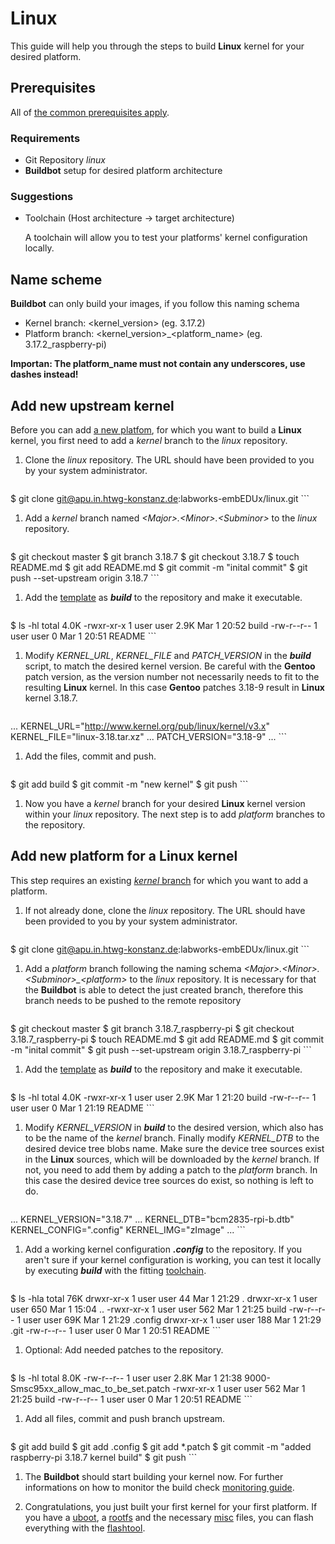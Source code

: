 # Linux
This guide will help you through the steps to build **Linux** kernel for
your desired platform.

## Prerequisites
All of [the common prerequisites apply](usage.md#Prerequisites).

### Requirements
* Git Repository *linux*
* **Buildbot** setup for desired platform architecture

### Suggestions
* Toolchain (Host architecture -> target architecture)

    A toolchain will allow you to test your platforms' kernel configuration
    locally.

## Name scheme
**Buildbot** can only build your images, if you follow this naming schema

* Kernel branch: <kernel\_version\> (eg. 3.17.2)
* Platform branch: <kernel\_version\>\_<platform\_name\> (eg. 3.17.2_raspberry-pi)

**Importan: The platform\_name must not contain any underscores, use dashes
instead!**

## Add new upstream kernel
Before you can add [a new platfom](#add-new-platform-for-a-linux-kernel), for
which you want to build a **Linux** kernel, you first need to add a *kernel*
branch to the *linux* repository.

1. Clone the *linux* repository. The URL should have been provided to you by
   your system administrator.
    
    ```
$ git clone git@apu.in.htwg-konstanz.de:labworks-embEDUx/linux.git 
    ```

1. Add a *kernel* branch named *<Major\>.<Minor\>.<Subminor\>* to the *linux*
   repository. 

    ```
$ git checkout master
$ git branch 3.18.7
$ git checkout 3.18.7
$ touch README.md
$ git add README.md
$ git commit -m "inital commit"
$ git push --set-upstream origin 3.18.7
    ```

1. Add the [template](usage/linux/template/kernel_build) as ***build*** to the
   repository and make it executable.

    ```
$ ls -hl
total 4.0K
-rwxr-xr-x 1 user user 2.9K Mar  1 20:52 build
-rw-r--r-- 1 user user    0 Mar  1 20:51 README
    ```

1. Modify *KERNEL\_URL*, *KERNEL\_FILE* and *PATCH\_VERSION* in the ***build***
   script, to match the desired kernel version. Be careful with the **Gentoo**
   patch version, as the version number not necessarily needs to fit to the
   resulting **Linux** kernel. In this case **Gentoo** patches 3.18-9 result in
   **Linux** kernel 3.18.7.
   
    ```
...
KERNEL_URL="http://www.kernel.org/pub/linux/kernel/v3.x"
KERNEL_FILE="linux-3.18.tar.xz"
...
PATCH_VERSION="3.18-9"
...
    ```

1. Add the files, commit and push. 
   
    ```
$ git add build
$ git commit -m "new kernel"
$ git push 
    ```

1. Now you have a *kernel* branch for your desired **Linux** kernel version
   within your *linux* repository. The next step is to add *platform* branches
   to the repository.

## Add new platform for a **Linux** kernel
This step requires an existing [*kernel* branch](#add-new-upstream-kernel) for
which you want to add a platform.

1. If not already done, clone the *linux* repository. The URL should have been
   provided to you by your system administrator. 
   
    ```
$ git clone git@apu.in.htwg-konstanz.de:labworks-embEDUx/linux.git
    ```

1. Add a *platform* branch following the naming schema
   *<Major\>.<Minor\>.<Subminor\>\_<platform\>* to the *linux* repository.
   It is necessary for that the **Buildbot** is able to detect the just created
   branch, therefore this branch needs to be pushed to the remote repository

    ```
$ git checkout master
$ git branch 3.18.7_raspberry-pi
$ git checkout 3.18.7_raspberry-pi
$ touch README.md
$ git add README.md
$ git commit -m "inital commit"
$ git push --set-upstream origin 3.18.7_raspberry-pi
    ```

1. Add the [template](usage/linux/template/platform_build) as ***build*** to the
   repository and make it executable. 
   
    ```
$ ls -hl
total 4.0K
-rwxr-xr-x 1 user user 2.9K Mar  1 21:20 build
-rw-r--r-- 1 user user    0 Mar  1 21:19 README
    ```

1. Modify *KERNEL\_VERSION* in ***build*** to the desired version, which also
   has to be the name of the *kernel* branch. Finally modify *KERNEL\_DTB* to
   the desired device tree blobs name. Make sure the device tree sources exist
   in the **Linux** sources, which will be downloaded by the *kernel* branch. If
   not, you need to add them by adding a patch to the *platform* branch. In this
   case the desired device tree sources do exist, so nothing is left to do.
   
    ```
...
KERNEL_VERSION="3.18.7"
...
KERNEL_DTB="bcm2835-rpi-b.dtb"
KERNEL_CONFIG=".config"
KERNEL_IMG="zImage"
...
    ```

1. Add a working kernel configuration ***.config*** to the repository. If you
   aren't sure if your kernel configuration is working, you can test it locally
   by executing ***build*** with the fitting [toolchain](toolchains.md).
   
    ```
$ ls -hla
total 76K
drwxr-xr-x 1 user user  44 Mar  1 21:29 .
drwxr-xr-x 1 user user 650 Mar  1 15:04 ..
-rwxr-xr-x 1 user user 562 Mar  1 21:25 build
-rw-r--r-- 1 user user 69K Mar  1 21:29 .config
drwxr-xr-x 1 user user 188 Mar  1 21:29 .git
-rw-r--r-- 1 user user   0 Mar  1 20:51 README 
    ```

1. Optional: Add needed patches to the repository.
   
    ```
$ ls -hl
total 8.0K
-rw-r--r-- 1 user user 2.8K Mar  1 21:38 9000-Smsc95xx_allow_mac_to_be_set.patch
-rwxr-xr-x 1 user user  562 Mar  1 21:25 build
-rw-r--r-- 1 user user    0 Mar  1 20:51 README
    ```

1. Add all files, commit  and push branch upstream.
   
    ```
$ git add build
$ git add .config
$ git add *.patch
$ git commit -m "added raspberry-pi 3.18.7 kernel build"
$ git push
    ```

1. The **Buildbot** should start building your kernel now. For further
   informations on how to monitor the build check [monitoring
   guide](common/build-monitoring.md).

1. Congratulations, you just built your first kernel for your first platform. If
   you have a [uboot](uboot.md), a [rootfs](rootfs.md) and the
   necessary [misc](misc.md) files, you can flash everything with the
   [flashtool](flashtool.md).

